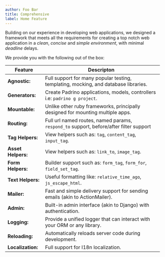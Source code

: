 ```yaml
---
author: Foo Bar
title: Comprehensive
label: Home Feature
---
```


Building on our experience in developing web applications, we designed a framework that meets all the requirements for
creating a top notch web application in a *clean*, *concise* and *simple environment*, with minimal *deadline* delays.


We provide you with the following out of the box:


| Feature            | Descripton                                                                                    |
|--------------------|-----------------------------------------------------------------------------------------------|
| **Agnostic:**      | Full support for many popular testing, templating, mocking, and database libraries.           |
| **Generators:**    | Create Padrino applications, models, controllers i.e: `padrino g project`.                    |
| **Mountable:**     | Unlike other ruby frameworks, principally designed for mounting multiple apps.                |
| **Routing:**       | Full url named routes, named params, `respond_to` support, before/after filter support        |
| **Tag Helpers:**   | View helpers such as: `tag`, `content_tag`, `input_tag`.                                      |
| **Asset Helpers:** | View helpers such as: `link_to`, `image_tag`.                                                 |
| **Form Helpers:**  | Builder support such as: `form_tag`, `form_for`, `field_set_tag`.                             |
| **Text Helpers:**  | Useful formatting like: `relative_time_ago`, `js_escape_html`.                                |
| **Mailer:**        | Fast and simple delivery support for sending emails (akin to ActionMailer).                   |
| **Admin:**         | Built-in admin interface (akin to Django) with authentication.                                |
| **Logging:**       | Provide a unified logger that can interact with your ORM or any library.                      |
| **Reloading:**     | Automatically reloads server code during development.                                         |
| **Localization:**  | Full support for I18n localization.                                                           |

